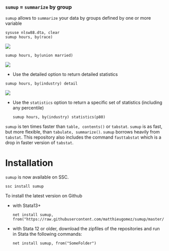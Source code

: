 


### `sumup`  = `summarize` by group

`sumup` allows to `summarize` your data by groups defined by one or more variable

```
sysuse nlsw88.dta, clear
sumup hours, by(race) 
```
![](img/sum.jpg)

```
sumup hours, by(union married) 
```
![](img/sumgroups.jpg)

- Use the detailed option to return detailed statistics
```
sumup hours, by(industry) detail
```
![](img/sumdetail.jpg)

- Use the `statistics` option to return a specific set of statistics (including any percentile)

	```sumup hours, by(industry) statistics(p80)```


`sumup` is ten times faster than `table, contents()` or `tabstat`. `sumup` is as fast, but more flexible, than `tabulate, summarize()`. `sumup` borrows heavily  from `tabstat`.  This repository also includes the command `fasttabstat` which is a drop in faster version of `tabstat`.


# Installation
`sumup` is now available on SSC. 

```
ssc install sumup
```

To install the latest version  on Github 
- with Stata13+
	```
	net install sumup, from("https://raw.githubusercontent.com/matthieugomez/sumup/master/")
	```

- with Stata 12 or older, download the zipfiles of the repositories and run in Stata the following commands:
	```
	net install sumup, from("SomeFolder")
	```
